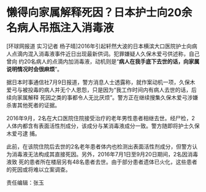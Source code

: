 # 懒得向家属解释死因？日本护士向20余名病人吊瓶注入消毒液

[环球网报道 实习记者 杨子晴]2016年引起轩然大波的日本横滨大口医院护士向病人点滴内混入消毒液事件近日出现最新供词。犯罪嫌疑人久保木爱弓供述称，自己曾向
约20名病人的点滴内加消毒液，动机则是“**病人在我手底下去世的话，向家属说明情况时会很麻烦**”。

据日本时事通信社7月9日报道，警方消息人士透露称，就作案动机一项，久保木爱弓与被投毒的病人并无个人恩怨，只是因为“我工作时间内有病人去世的话，后续向家属解释
死因之类的事都令人无比厌烦”。警方正在继续搜集久保木爱弓涉嫌杀害其他死者的证据。

2016年9月，2名在大口医院住院接受治疗的老年男性患者相继去世。经尸检，2人体内都含有表面活性剂成分，该成分与某消毒液成分一致。警方随即将护士久保木爱弓逮
捕。

此前，在该院住院后去世的2名老年患者体内也检测出表面活性剂成分，但警方认为消毒液无法构成其直接死因。另外，2016年7月1日至9月20日期间，2名因消毒液致
死的患者所在楼层另有48名患者去世。由于部分患者遗体已火化，这些患者的死因或将难以立案调查。

责任编辑：张玉

